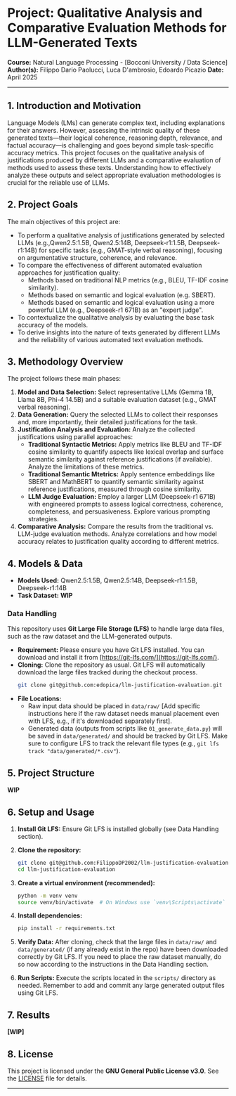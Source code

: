 # Project: Qualitative Analysis and Comparative Evaluation Methods for LLM-Generated Texts

**Course:** Natural Language Processing - [Bocconi University / Data Science]
**Author(s):** Filippo Dario Paolucci, Luca D'ambrosio, Edoardo Picazio
**Date:** April 2025

---

## 1. Introduction and Motivation

Language Models (LMs) can generate complex text, including explanations for their answers. However, assessing the intrinsic quality of these generated texts—their logical coherence, reasoning depth, relevance, and factual accuracy—is challenging and goes beyond simple task-specific accuracy metrics. This project focuses on the qualitative analysis of justifications produced by different LLMs and a comparative evaluation of methods used to assess these texts. Understanding how to effectively analyze these outputs and select appropriate evaluation methodologies is crucial for the reliable use of LLMs.

## 2. Project Goals

The main objectives of this project are:

* To perform a qualitative analysis of justifications generated by selected LLMs (e.g.,Qwen2.5:1.5B, Qwen2.5:14B, Deepseek-r1:1.5B, Deepseek-r1:14B) for specific tasks (e.g., GMAT-style verbal reasoning), focusing on argumentative structure, coherence, and relevance.
* To compare the effectiveness of different automated evaluation approaches for justification quality:
    * Methods based on traditional NLP metrics (e.g., BLEU, TF-IDF cosine similarity).
    * Methods based on  semantic and logical evaluation (e.g. SBERT).
    * Methods based on semantic and logical evaluation using a more powerful LLM (e.g., Deepseek-r1 671B) as an "expert judge".
* To contextualize the qualitative analysis by evaluating the base task accuracy of the models.
* To derive insights into the nature of texts generated by different LLMs and the reliability of various automated text evaluation methods.

## 3. Methodology Overview

The project follows these main phases:

1.  **Model and Data Selection:** Select representative LLMs (Gemma 1B, Llama 8B, Phi-4 14.5B) and a suitable evaluation dataset (e.g., GMAT verbal reasoning).
2.  **Data Generation:** Query the selected LLMs to collect their responses and, more importantly, their detailed justifications for the task.
3.  **Justification Analysis and Evaluation:** Analyze the collected justifications using parallel approaches:
    * **Traditional Syntactic Metrics:** Apply metrics like BLEU and TF-IDF cosine similarity to quantify aspects like lexical overlap and surface semantic similarity against reference justifications (if available). Analyze the limitations of these metrics.
    *  **Traditional Semantic Mtetrics:** Apply sentence embeddings like SBERT and MathBERT to quantify semantic similarity against reference justifications, measured through cosine similarity.
    * **LLM Judge Evaluation:** Employ a larger LLM (Deepseek-r1 671B) with engineered prompts to assess logical correctness, coherence, completeness, and persuasiveness. Explore various prompting strategies.
4.  **Comparative Analysis:** Compare the results from the traditional vs. LLM-judge evaluation methods. Analyze correlations and how model accuracy relates to justification quality according to different metrics.

## 4. Models & Data

* **Models Used:** Qwen2.5:1.5B, Qwen2.5:14B, Deepseek-r1:1.5B, Deepseek-r1:14B
* **Task Dataset:** **WIP**

### Data Handling

This repository uses **Git Large File Storage (LFS)** to handle large data files, such as the raw dataset and the LLM-generated outputs.

* **Requirement:** Please ensure you have Git LFS installed. You can download and install it from [https://git-lfs.com/](https://git-lfs.com/).
* **Cloning:** Clone the repository as usual. Git LFS will automatically download the large files tracked during the checkout process.
    ```bash
    git clone git@github.com:edopica/llm-justification-evaluation.git
    ```
* **File Locations:**
    * Raw input data should be placed in `data/raw/` [Add specific instructions here if the raw dataset needs manual placement even with LFS, e.g., if it's downloaded separately first].
    * Generated data (outputs from scripts like `01_generate_data.py`) will be saved in `data/generated/` and should be tracked by Git LFS. Make sure to configure LFS to track the relevant file types (e.g., `git lfs track "data/generated/*.csv"`).

## 5. Project Structure
**WIP**

## 6. Setup and Usage

1.  **Install Git LFS:** Ensure Git LFS is installed globally (see Data Handling section).

2.  **Clone the repository:**
    ```bash
    git clone git@github.com:FilippoDP2002/llm-justification-evaluation.git
    cd llm-justification-evaluation
    ```

3.  **Create a virtual environment (recommended):**
    ```bash
    python -m venv venv
    source venv/bin/activate  # On Windows use `venv\Scripts\activate`
    ```

4.  **Install dependencies:**
    ```bash
    pip install -r requirements.txt
    ```

5.  **Verify Data:** After cloning, check that the large files in `data/raw/` and `data/generated/` (if any already exist in the repo) have been downloaded correctly by Git LFS. If you need to place the raw dataset manually, do so now according to the instructions in the Data Handling section.

6.  **Run Scripts:** Execute the scripts located in the `scripts/` directory as needed. Remember to add and commit any large generated output files using Git LFS.

## 7. Results

**[WIP]**

## 8. License

This project is licensed under the **GNU General Public License v3.0**. See the [LICENSE](LICENSE) file for details.

---
